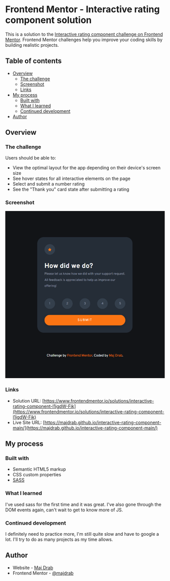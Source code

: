 # Frontend Mentor - Interactive rating component solution

This is a solution to the [Interactive rating component challenge on Frontend Mentor](https://www.frontendmentor.io/challenges/interactive-rating-component-koxpeBUmI). Frontend Mentor challenges help you improve your coding skills by building realistic projects.

## Table of contents

-  [Overview](#overview)
   -  [The challenge](#the-challenge)
   -  [Screenshot](#screenshot)
   -  [Links](#links)
-  [My process](#my-process)
   -  [Built with](#built-with)
   -  [What I learned](#what-i-learned)
   -  [Continued development](#continued-development)
-  [Author](#author)

## Overview

### The challenge

Users should be able to:

-  View the optimal layout for the app depending on their device's screen size
-  See hover states for all interactive elements on the page
-  Select and submit a number rating
-  See the "Thank you" card state after submitting a rating

### Screenshot

![My screenshot of the coding challenge](./design/my-screenshot.png)

### Links

-  Solution URL: [https://www.frontendmentor.io/solutions/interactive-rating-component-l1igdW-Fik](https://www.frontendmentor.io/solutions/interactive-rating-component-l1igdW-Fik)
-  Live Site URL: [https://majdrab.github.io/interactive-rating-component-main/](https://majdrab.github.io/interactive-rating-component-main/)

## My process

### Built with

-  Semantic HTML5 markup
-  CSS custom properties
-  [SASS](https://sass-lang.com/guide)

### What I learned

I've used sass for the first time and it was great. I've also gone through the DOM events again, can't wait to get to know more of JS.

### Continued development

I definitely need to practice more, I'm still quite slow and have to google a lot. I'll try to do as many projects as my time allows.

## Author

-  Website - [Maj Drab](https://majdrab.github.io/)
-  Frontend Mentor - [@majdrab](https://www.frontendmentor.io/profile/majdrab)
